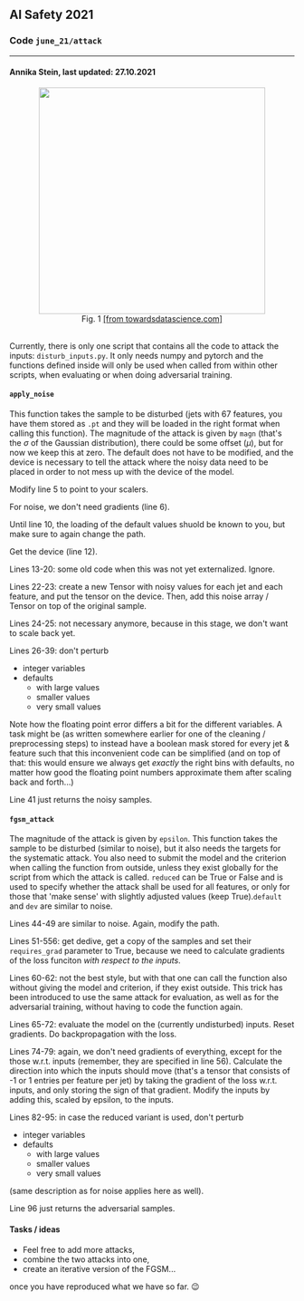 ## AI Safety 2021
### Code `june_21/attack`
---
#### Annika Stein, last updated: 27.10.2021

<div align="center">
<img src="https://miro.medium.com/max/1400/1*yYmoweUD-Yx3Vi4tEBRAeA.png" width="400"/><br>
    Fig. 1 <a href="https://towardsdatascience.com/know-your-enemy-the-fascinating-implications-of-adversarial-examples-5936bccb24af">[from towardsdatascience.com]</a>
</div>

<br>

Currently, there is only one script that contains all the code to attack the inputs: `disturb_inputs.py`. It only needs numpy and pytorch and the functions defined inside will only be used when called from within other scripts, when evaluating or when doing adversarial training.

#### `apply_noise`
This function takes the sample to be disturbed (jets with 67 features, you have them stored as `.pt` and they will be loaded in the right format when calling this function). The magnitude of the attack is given by `magn` (that's the $\sigma$ of the Gaussian distribution), there could be some offset ($\mu$), but for now we keep this at zero. The default does not have to be modified, and the device is necessary to tell the attack where the noisy data need to be placed in order to not mess up with the device of the model.

Modify line 5 to point to your scalers.

For noise, we don't need gradients (line 6).

Until line 10, the loading of the default values shuold be known to you, but make sure to again change the path.

Get the device (line 12).

Lines 13-20: some old code when this was not yet externalized. Ignore.

Lines 22-23: create a new Tensor with noisy values for each jet and each feature, and put the tensor on the device. Then, add this noise array / Tensor on top of the original sample.

Lines 24-25: not necessary anymore, because in this stage, we don't want to scale back yet.

Lines 26-39: don't perturb
- integer variables
- defaults
    - with large values
    - smaller values
    - very small values
    
Note how the floating point error differs a bit for the different variables. A task might be (as written somewhere earlier for one of the cleaning / preprocessing steps) to instead have a boolean mask stored for every jet & feature such that this inconvenient code can be simplified (and on top of that: this would ensure we always get *exactly* the right bins with defaults, no matter how good the floating point numbers approximate them after scaling back and forth...)
    
Line 41 just returns the noisy samples.

#### `fgsm_attack`
The magnitude of the attack is given by `epsilon`. This function takes the sample to be disturbed (similar to noise), but it also needs the targets for the systematic attack. You also need to submit the model and the criterion when calling the function from outside, unless they exist globally for the script from which the attack is called. `reduced` can be True or False and is used to specify whether the attack shall be used for all features, or only for those that 'make sense' with slightly adjusted values (keep True).`default` and `dev` are similar to noise.

Lines 44-49 are similar to noise. Again, modify the path.

Lines 51-556: get dedive, get a copy of the samples and set their `requires_grad` parameter to True, because we need to calculate gradients of the loss funciton *with respect to the inputs*.

Lines 60-62: not the best style, but with that one can call the function also without giving the model and criterion, if they exist outside. This trick has been introduced to use the same attack for evaluation, as well as for the adversarial training, without having to code the function again.

Lines 65-72: evaluate the model on the (currently undisturbed) inputs. Reset gradients. Do backpropagation with the loss.

Lines 74-79: again, we don't need gradients of everything, except for the those w.r.t. inputs (remember, they are specified in line 56). Calculate the direction into which the inputs should move (that's a tensor that consists of -1 or 1 entries per feature per jet) by taking the gradient of the loss w.r.t. inputs, and only storing the sign of that gradient. Modify the inputs by adding this, scaled by epsilon, to the inputs.

Lines 82-95: in case the reduced variant is used, don't perturb
- integer variables
- defaults
    - with large values
    - smaller values
    - very small values
    
(same description as for noise applies here as well).
    
Line 96 just returns the adversarial samples.

#### Tasks / ideas
- Feel free to add more attacks,
- combine the two attacks into one,
- create an iterative version of the FGSM...

once you have reproduced what we have so far. 😉
